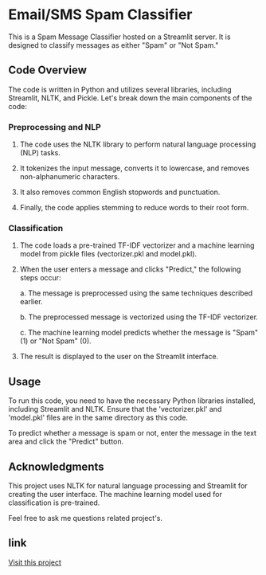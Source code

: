# Email/SMS Spam Classifier

This is a Spam Message Classifier hosted on a Streamlit server. It is designed to classify messages as either "Spam" or "Not Spam."

## Code Overview

The code is written in Python and utilizes several libraries, including Streamlit, NLTK, and Pickle. Let's break down the main components of the code:

### Preprocessing and NLP

1. The code uses the NLTK library to perform natural language processing (NLP) tasks.

2. It tokenizes the input message, converts it to lowercase, and removes non-alphanumeric characters.

3. It also removes common English stopwords and punctuation.

4. Finally, the code applies stemming to reduce words to their root form.

### Classification

1. The code loads a pre-trained TF-IDF vectorizer and a machine learning model from pickle files (vectorizer.pkl and model.pkl).

2. When the user enters a message and clicks "Predict," the following steps occur:

   a. The message is preprocessed using the same techniques described earlier.

   b. The preprocessed message is vectorized using the TF-IDF vectorizer.

   c. The machine learning model predicts whether the message is "Spam" (1) or "Not Spam" (0).

3. The result is displayed to the user on the Streamlit interface.

## Usage

To run this code, you need to have the necessary Python libraries installed, including Streamlit and NLTK. Ensure that the 'vectorizer.pkl' and 'model.pkl' files are in the same directory as this code.

To predict whether a message is spam or not, enter the message in the text area and click the "Predict" button.

## Acknowledgments

This project uses NLTK for natural language processing and Streamlit for creating the user interface. The machine learning model used for classification is pre-trained.

Feel free to ask me questions related project's.

## link 


<a href="https://spammessagefinder.streamlit.app/">Visit this project</a>

